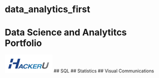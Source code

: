 # data_analytics_first
# Data Science and Analytitcs Portfolio
<img src="https://github.com/wiazur/data-analytics-portfolio/blob/main/hackeru-logo.png" width="150"/>
## SQL
## Statistics
## Visual Communications
